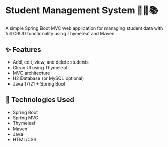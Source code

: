# Student Management System 🧑‍🎓📚

A simple Spring Boot MVC web application for managing student data with full CRUD functionality using Thymeleaf and Maven.

## ✨ Features
- Add, edit, view, and delete students
- Clean UI using Thymeleaf
- MVC architecture
- H2 Database (or MySQL optional)
- Java 17/21 + Spring Boot

## 🚀 Technologies Used
- Spring Boot
- Spring MVC
- Thymeleaf
- Maven
- Java
- HTML/CSS


